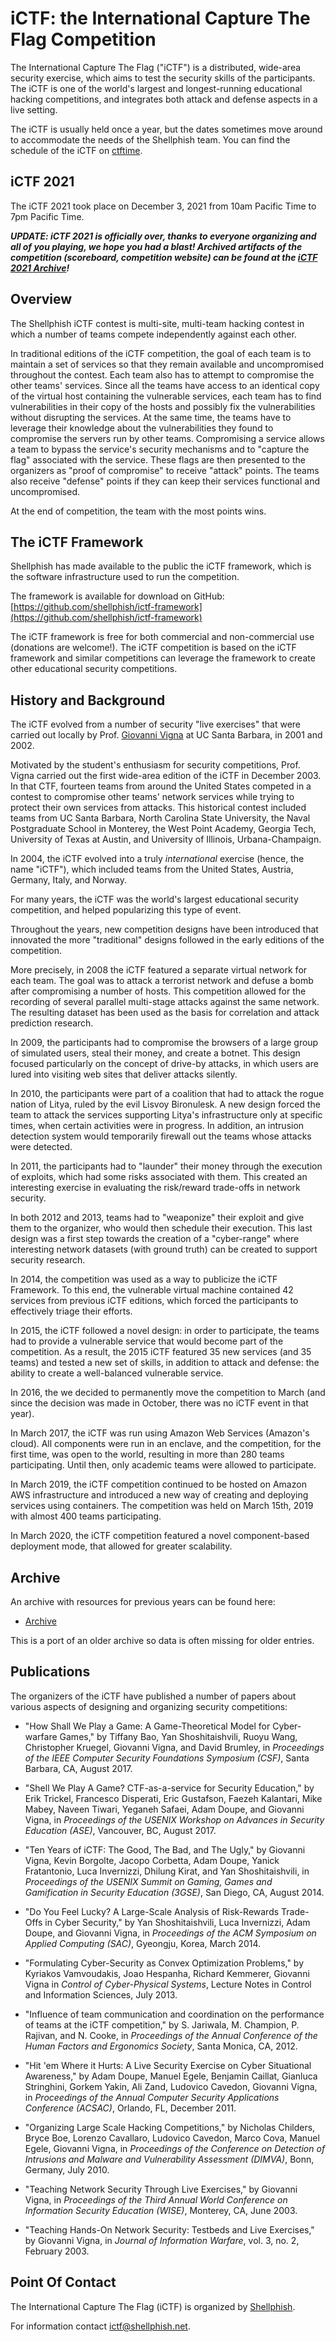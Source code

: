 # iCTF: the International Capture The Flag Competition

The International Capture The Flag ("iCTF") is a distributed, wide-area security exercise, which aims to test the security skills of the participants.
The iCTF is one of the world's largest and longest-running educational hacking competitions, and integrates both attack and defense aspects in a live setting.

The iCTF is usually held once a year, but the dates sometimes move around to accommodate the needs of the Shellphish team.
You can find the schedule of the iCTF on [ctftime](https://ctftime.org/ctf/5).

iCTF 2021
---------

The iCTF 2021 took place on December 3, 2021 from 10am Pacific Time to 7pm Pacific Time.

***UPDATE: iCTF 2021 is officially over, thanks to everyone organizing and all of you playing, we hope you had a blast! Archived artifacts of the competition (scoreboard, competition website) can be found at the [iCTF 2021 Archive](archive/ictf_2021)!***

Overview
--------

The Shellphish iCTF contest is multi-site, multi-team hacking contest in which a number of teams compete independently against each other.

In traditional editions of the iCTF competition, the goal of each team is to maintain a set of services so that they remain available and uncompromised throughout the contest.
Each team also has to attempt to compromise the other teams' services.
Since all the teams have access to an identical copy of the virtual host containing the vulnerable services, each team has to find vulnerabilities in their copy of the hosts and possibly fix the vulnerabilities without disrupting the services.
At the same time, the teams have to leverage their knowledge about the vulnerabilities they found to compromise the servers run by other teams.
Compromising a service allows a team to bypass the service's security mechanisms and to "capture the flag" associated with the service.
These flags are then presented to the organizers as "proof of compromise" to receive "attack" points.
The teams also receive "defense" points if they can keep their services functional and uncompromised.

At the end of competition, the team with the most points wins.

The iCTF Framework
------------------

Shellphish has made available to the public the iCTF framework, which is the software infrastructure used to run the competition.

The framework is available for download on GitHub: [https://github.com/shellphish/ictf-framework](https://github.com/shellphish/ictf-framework)

The iCTF framework is free for both commercial and non-commercial use (donations are welcome!).
The iCTF competition is based on the iCTF framework and similar competitions can leverage the framework to create other educational security competitions.


History and Background
----------------------

The iCTF evolved from a number of security "live exercises" that were carried out locally by Prof. [Giovanni Vigna](http://www.cs.ucsb.edu/~vigna/) at UC Santa Barbara, in 2001 and 2002.

Motivated by the student's enthusiasm for security competitions, Prof. Vigna carried out the first wide-area edition of the iCTF in December 2003.
In that CTF, fourteen teams from around the United States competed in a contest to compromise other teams' network services while trying to protect their own services from attacks.
This historical contest included teams from UC Santa Barbara, North Carolina State University, the Naval Postgraduate School in Monterey, the West Point Academy, Georgia Tech, University of Texas at Austin, and University of Illinois, Urbana-Champaign.

In 2004, the iCTF evolved into a truly *international* exercise (hence, the name "iCTF"), which included teams from the United States, Austria, Germany, Italy, and Norway.

For many years, the iCTF was the world's largest educational security competition, and helped popularizing this type of event.

Throughout the years, new competition designs have been introduced that innovated the more "traditional" designs followed in the early editions of the competition.

More precisely, in 2008 the iCTF featured a separate virtual network for each team.
The goal was to attack a terrorist network and defuse a bomb after compromising a number of hosts.
This competition allowed for the recording of several parallel multi-stage attacks against the same network.
The resulting dataset has been used as the basis for correlation and attack prediction research.

In 2009, the participants had to compromise the browsers of a large group of simulated users, steal their money, and create a botnet.
This design focused particularly on the concept of drive-by attacks, in which users are lured into visiting web sites that deliver attacks silently.

In 2010, the participants were part of a coalition that had to attack the rogue nation of Litya, ruled by the evil Lisvoy Bironulesk.
A new design forced the team to attack the services supporting Litya's infrastructure only at specific times, when certain activities were in progress.
In addition, an intrusion detection system would temporarily firewall out the teams whose attacks were detected.

In 2011, the participants had to "launder" their money through the execution of exploits, which had some risks associated with them.
This created an interesting exercise in evaluating the risk/reward trade-offs in network security.

In both 2012 and 2013, teams had to "weaponize" their exploit and give them to the organizer, who would then schedule their execution.
This last design was a first step towards the creation of a "cyber-range" where interesting network datasets (with ground truth) can be created to support security research.

In 2014, the competition was used as a way to publicize the iCTF Framework.
To this end, the vulnerable virtual machine contained 42 services from previous iCTF editions, which forced the participants to effectively triage their efforts.

In 2015, the iCTF followed a novel design: in order to participate, the teams had to provide a vulnerable service that would become part of the competition.
As a result, the 2015 iCTF featured 35 new services (and 35 teams) and tested a new set of skills, in addition to attack and defense: the ability to create a well-balanced vulnerable service.

In 2016, the we decided to permanently move the competition to March (and since the decision was made in October, there was no iCTF event in that year).

In March 2017, the iCTF was run using Amazon Web Services (Amazon's cloud).
All components were run in an enclave, and the competition, for the first time, was open to the world, resulting in more than 280 teams participating.
Until then, only academic teams were allowed to participate.

In March 2019, the iCTF competition continued to be hosted on Amazon AWS infrastructure and introduced a new way of creating and deploying services using containers.
The competition was held on March 15th, 2019 with almost 400 teams participating.

In March 2020, the iCTF competition featured a novel component-based deployment mode, that allowed for greater scalability.

Archive
-------

An archive with resources for previous years can be found here:

* [Archive](archive/)

This is a port of an older archive so data is often missing for older entries.

Publications
------------

The organizers of the iCTF have published a number of papers about various aspects of designing and organizing security competitions:

* "How Shall We Play a Game: A Game-Theoretical Model for Cyber-warfare Games," by Tiffany Bao, Yan Shoshitaishvili, Ruoyu Wang, Christopher Kruegel, Giovanni Vigna, and David Brumley, in *Proceedings of the IEEE Computer Security Foundations Symposium (CSF)*, Santa Barbara, CA, August 2017.

* "Shell We Play A Game? CTF-as-a-service for Security Education," by Erik Trickel, Francesco Disperati, Eric Gustafson, Faezeh Kalantari, Mike Mabey, Naveen Tiwari, Yeganeh Safaei, Adam Doupe, and Giovanni Vigna, in *Proceedings of the USENIX Workshop on Advances in Security Education (ASE)*, Vancouver, BC, August 2017.

* "Ten Years of iCTF: The Good, The Bad, and The Ugly," by Giovanni Vigna, Kevin Borgolte, Jacopo Corbetta, Adam Doupe, Yanick Fratantonio, Luca Invernizzi, Dhilung Kirat, and Yan Shoshitaishvili, in *Proceedings of the USENIX Summit on Gaming, Games and Gamification in Security Education (3GSE)*, San Diego, CA, August 2014.

* "Do You Feel Lucky? A Large-Scale Analysis of Risk-Rewards Trade-Offs in Cyber Security," by Yan Shoshitaishvili, Luca Invernizzi, Adam Doupe, and Giovanni Vigna, in *Proceedings of the ACM Symposium on Applied Computing (SAC)*, Gyeongju, Korea, March 2014.

* "Formulating Cyber-Security as Convex Optimization Problems," by Kyriakos Vamvoudakis, Joao Hespanha, Richard Kemmerer, Giovanni Vigna in *Control of Cyber-Physical Systems*, Lecture Notes in Control and Information Sciences, July 2013.

* "Influence of team communication and coordination on the performance of teams at the iCTF competition," by S. Jariwala, M. Champion, P. Rajivan, and N. Cooke, in *Proceedings of the Annual Conference of the Human Factors and Ergonomics Society*, Santa Monica, CA, 2012.

* "Hit 'em Where it Hurts: A Live Security Exercise on Cyber Situational Awareness," by Adam Doupe, Manuel Egele, Benjamin Caillat, Gianluca Stringhini, Gorkem Yakin, Ali Zand, Ludovico Cavedon, Giovanni Vigna, in *Proceedings of the Annual Computer Security Applications Conference (ACSAC)*, Orlando, FL, December 2011.

* "Organizing Large Scale Hacking Competitions," by Nicholas Childers, Bryce Boe, Lorenzo Cavallaro, Ludovico Cavedon, Marco Cova, Manuel Egele, Giovanni Vigna, in *Proceedings of the Conference on Detection of Intrusions and Malware and Vulnerability Assessment (DIMVA)*, Bonn, Germany, July 2010.

* "Teaching Network Security Through Live Exercises," by Giovanni Vigna, in *Proceedings of the Third Annual World Conference on Information Security Education (WISE)*, Monterey, CA, June 2003.

* "Teaching Hands-On Network Security: Testbeds and Live Exercises," by Giovanni Vigna, in *Journal of Information Warfare*, vol. 3, no. 2, February 2003.

Point Of Contact
----------------

The International Capture The Flag (iCTF) is organized by [Shellphish](https://shellphish.net).

For information contact [ictf@shellphish.net](mailto:ictf@shellphish.net).

